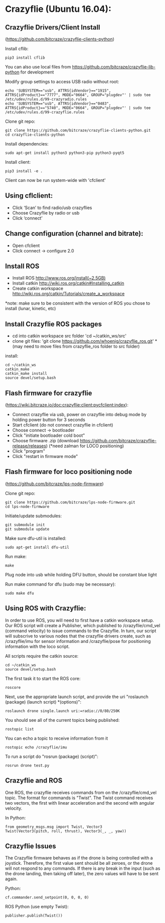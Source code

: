 Crazyflie (Ubuntu 16.04):
===================
 
Crazyflie Drivers/Client Install
-----------------------------------------
(https://github.com/bitcraze/crazyflie-clients-python) 

Install cflib:

	pip3 install cflib
	
You can also use local files from https://github.com/bitcraze/crazyflie-lib-python for development
	
Modify group settings to access USB radio without root:

	echo 'SUBSYSTEM=="usb", ATTRS{idVendor}=="1915", ATTRS{idProduct}=="7777", MODE="0664", GROUP="plugdev"' | sudo tee /etc/udev/rules.d/99-crazyradio.rules 
	echo 'SUBSYSTEM=="usb", ATTRS{idVendor}=="0483", ATTRS{idProduct}=="5740", MODE="0664", GROUP="plugdev"' | sudo tee /etc/udev/rules.d/99-crazyflie.rules
	
Clone git repo:

	git clone https://github.com/bitcraze/crazyflie-clients-python.git
	cd crazyflie-clients-python
	
Install dependencies:

	sudo apt-get install python3 python3-pip python3-pyqt5

Install client:

	pip3 install -e .
	
Client can now be run system-wide with 'cfclient'
 
Using cflclient:
--------------------
- Click ‘Scan’ to find radio/usb crazyflies
- Choose Crazyflie by radio or usb
- Click ‘connect’
 
Change configuration (channel and bitrate):
-------------------------------
- Open cfclient
- Click connect -> configure 2.0
 
Install ROS
----------------
- Install ROS http://www.ros.org/install(~2.5GB)
- Install catkin http://wiki.ros.org/catkin#Installing_catkin 
- Create catkin workspace http://wiki.ros.org/catkin/Tutorials/create_a_workspace 

*note: make sure to be consistent with the version of ROS you chose to install (lunar, kinetic, etc)
 
Install Crazyflie ROS packages
------------------------------------------
- cd into catkin workspace src folder 'cd ~/catkin_ws/src'
- clone git files: 'git clone https://github.com/whoenig/crazyflie_ros.git' *(may need to move files from crazyflie_ros folder to src folder)

install:

    cd ~/catkin_ws
    catkin_make
    catkin_make install
    source devel/setup.bash

Flash firmware for crazyflie
-----------------------------------
(https://wiki.bitcraze.io/doc:crazyflie:client:pycfclient:index):

- Connect crazyflie via usb, power on crazyflie into debug mode by holding power button for 3 seconds
- Start cfclient (do not connect crazyflie in cfclient)
- Choose connect -> bootloader
- Click "initiate bootloader cold boot"
- Choose firmware .zip (download https://github.com/bitcraze/crazyflie-release/releases) (*need zalman for LOCO positioning)
- Click "program"
- Click "restart in firmware mode"
 
Flash firmware for loco positioning node
-------------------------------------
(https://github.com/bitcraze/lps-node-firmware)

Clone git repo:

	git clone https://github.com/bitcraze/lps-node-firmware.git
	cd lps-node-firmware
	
Initiate/update submodules:

	git submodule init
	git submodule update
	
Make sure dfu-util is installed:

	sudo apt-get install dfu-util
	
Run make:

	make
	
Plug node into usb while holding DFU button, should be constant blue light

Run make command for dfu (sudo may be necessary):

	sudo make dfu
	
Using ROS with Crazyflie:
-------------------------
In order to use ROS, you will need to first have a catkin workspace setup. Our ROS script will create a Publisher, which published to /crazyflie/cmd_vel (command velocity) to issue commands to the Crazyflie. In turn, our script will subscrive to various nodes that the crazyflie drivers create, such as /crazyflie/imu for sensor information and /crazyflie/pose for positioning information with the loco script.

All scripts require the catkin source:

    cd ~/catkin_ws
    source devel/setup.bash

The first task it to start the ROS core:

    roscore
    
Next, use the appropriate launch script, and provide the uri "roslaunch (package) (launch script) *(options)":

    roslaunch drone single.launch uri:=radio://0/80/250K
    
You should see all of the current topics being published:

    rostopic list
    
You can echo a topic to receive information from it

    rostopic echo /crazyflie/imu
    
To run a script do "rosrun (package) (script)":

    rosrun drone test.py
    
Crazyflie and ROS
-----------------

One ROS, the crazyflie receives commands from on the /crazyflie/cmd_vel topic. The format for commands is "Twist". The Twist command receives two vectors, the first with linear acceleration and the second with angular velocity.

In Python:

    from geometry_msgs.msg import Twist, Vector3
    Twist(Vector3(pitch, roll, thrust), Vector3(_, _, yaw))
    
Crazyflie Issues
----------------

The Crazyflie firmware behaves as if the drone is being controlled with a joystick. Therefore, the first value sent should be all zeroes, or the drone will not respond to any commands. If there is any break in the input (such as the drone landing, then taking off later), the zero values will have to be sent again.

Python:

    cf.commander.send_setpoint(0, 0, 0, 0)
    
ROS Python (use empty Twist):

    publisher.publish(Twist())
